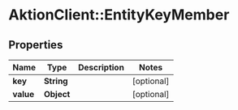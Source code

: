 # AktionClient::EntityKeyMember

## Properties
Name | Type | Description | Notes
------------ | ------------- | ------------- | -------------
**key** | **String** |  | [optional] 
**value** | **Object** |  | [optional] 


